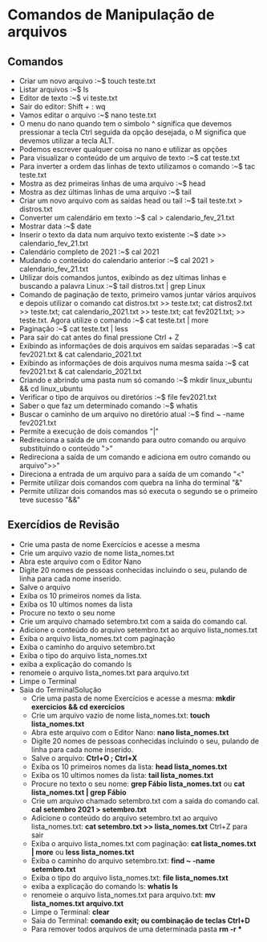 # Comandos de Manipulação de arquivos

<h2>Comandos</h2>

<ul>
<li>Criar um novo arquivo :~$ touch teste.txt</li>
<li>Listar arquivos :~$ ls</li>
<li>Editor de texto :~$ vi teste.txt</li>
<li>Sair do editor: Shift + : wq <ENTER></li>
<li>Vamos editar o arquivo :~$ nano teste.txt</li>
<li>O menu do nano quando tem o simbolo ^ significa que devemos pressionar a tecla Ctrl seguida da opção desejada, o M significa que devemos utilizar a tecla ALT.</li>
<li>Podemos escrever qualquer coisa no nano e utilizar as opções</li>
<li>Para visualizar o conteúdo de um arquivo de texto :~$ cat teste.txt</li>
<li>Para inverter a ordem das linhas de texto utilizamos o comando  :~$ tac teste.txt</li>
<li>Mostra as dez primeiras linhas de uma arquivo :~$ head</li>
<li>Mostra as dez últimas linhas de uma arquivo :~$ tail</li>
<li>Criar um novo arquivo com as saídas head ou tail :~$ tail teste.txt > distros.txt</li>
<li>Converter um calendário em texto :~$ cal > calendario_fev_21.txt</li>
<li>Mostrar data :~$ date</li>
<li>Inserir o texto da data num arquivo texto existente :~$ date >> calendario_fev_21.txt</li>
<li>Calendário completo de 2021 :~$ cal 2021</li>
<li>Mudando o conteúdo do calendario anterior :~$ cal 2021 > calendario_fev_21.txt</li>
<li>Utilizar dois comandos juntos, exibindo as dez ultimas linhas e buscando a palavra Linux :~$ tail distros.txt | grep Linux</li>
<li>Comando de paginação de texto, primeiro vamos juntar vários arquivos e depois utilizar o comando cat distros.txt >> teste.txt; cat distros2.txt >> teste.txt; cat calendario_2021.txt >> teste.txt; cat fev2021.txt;  >> teste.txt. Agora utilize o comando :~$ cat teste.txt | more</li>
<li>Paginação :~$ cat teste.txt | less</li>
<li>Para sair do cat antes do final pressione Ctrl + Z</li>
<li>Exibindo as informações de dois arquivos em saídas separadas :~$ cat fev2021.txt & cat calendario_2021.txt</li>
<li>Exibindo as informações de dois arquivos numa mesma saída :~$ cat fev2021.txt & cat calendario_2021.txt</li>
<li>Criando e abrindo uma pasta num só comando :~$ mkdir linux_ubuntu && cd linux_ubuntu</li>
<li>Verificar o tipo de arquivos ou diretórios :~$ file fev2021.txt</li>
<li>Saber o que faz um determinado comando :~$ whatis <comando></li>
<li>Buscar o caminho de um arquivo no diretório atual :~$ find ~ -name fev2021.txt</li>
<li>Permite a execução de dois comandos "|"</li>
<li>Redireciona a saída de um comando para outro comando ou arquivo substituindo o conteúdo ">"</li>
<li>Redireciona a saída de um comando e adiciona em outro comando ou arquivo">>"</li>
<li>Direciona a entrada de um arquivo para a saída de um comando "<" </li>
<li>Permite utilizar dois comandos com quebra na linha do terminal "&" </li>
<li>Permite utilizar dois comandos mas só executa o segundo se o primeiro teve sucesso "&&"</li>
</ul>

<h2>Exercídios de Revisão</h2>

<ul>
<li>Crie uma pasta de nome Exercícios e acesse a mesma</li>
<li>Crie um arquivo vazio de nome lista_nomes.txt</li>
<li>Abra este arquivo com o Editor Nano</li>
<li>Digite 20 nomes de pessoas conhecidas incluindo o seu, pulando de linha para cada nome inserido.</li>
<li>Salve o arquivo</li>
<li>Exiba os 10 primeiros nomes da lista.</li>
<li>Exiba os 10 ultimos nomes da lista</li>
<li>Procure no texto o seu nome</li>
<li>Crie um arquivo chamado setembro.txt com a saida do comando cal.</li>
<li>Adicione o conteúdo do arquivo setembro.txt ao arquivo lista_nomes.txt</li>
<li>Exiba o arquivo lista_nomes.txt com paginação</li>
<li>Exiba o caminho do arquivo setembro.txt</li>
<li>Exiba o tipo do arquivo lista_nomes.txt</li>
<li>exiba a explicação do comando ls</li>
<li>renomeie o arquivo lista_nomes.txt para arquivo.txt</li>
<li>Limpe o Terminal</li>
<li>Saia do Terminal</l

<h2>Solução</h2>
<ul>
<li>Crie uma pasta de nome Exercícios e acesse a mesma: <b>mkdir exercicios && cd exercicios</b></li>
<li>Crie um arquivo vazio de nome lista_nomes.txt: <b>touch lista_nomes.txt</b></li>
<li>Abra este arquivo com o Editor Nano: <b>nano lista_nomes.txt</b></li>
<li>Digite 20 nomes de pessoas conhecidas incluindo o seu, pulando de linha para cada nome inserido.</li>
<li>Salve o arquivo: <b>Ctrl+O <ENTER>; Ctrl+X</b></li>
<li>Exiba os 10 primeiros nomes da lista: <b>head lista_nomes.txt</b></li>
<li>Exiba os 10 ultimos nomes da lista: <b>tail lista_nomes.txt</b></li>
<li>Procure no texto o seu nome: <b>grep Fábio lista_nomes.txt</b> ou <b>cat lista_nomes.txt | grep Fábio</b></li>
<li>Crie um arquivo chamado setembro.txt com a saida do comando cal. <b>cal setembro 2021 > setembro.txt</b></li>
<li>Adicione o conteúdo do arquivo setembro.txt ao arquivo lista_nomes.txt: <b>cat setembro.txt >> lista_nomes.txt</b> Ctrl+Z para sair</li>
<li>Exiba o arquivo lista_nomes.txt com paginação: <b>cat lista_nomes.txt | more</b> ou <b>less lista_nomes.txt</b></li>
<li>Exiba o caminho do arquivo setembro.txt: <b>find ~ -name setembro.txt</b></li>
<li>Exiba o tipo do arquivo lista_nomes.txt: <b>file lista_nomes.txt</b></li>
<li>exiba a explicação do comando ls: <b>whatis ls</b></li>
<li>renomeie o arquivo lista_nomes.txt para arquivo.txt: <b>mv lista_nomes.txt arquivo.txt</b></li>
<li>Limpe o Terminal: <b>clear</b></li>
<li>Saia do Terminal: <b>comando exit; ou combinação de teclas Ctrl+D</b></li>
<li>Para remover todos arquivos de uma determinada pasta <b>rm -r *</b></li>
</ul>